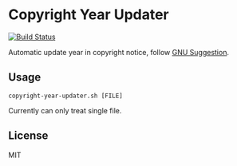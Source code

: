 # Copyright Year Updater

[![Build Status](https://travis-ci.org/fwolf/copyright-year-updater.sh.svg?branch=master)](https://travis-ci.org/fwolf/copyright-year-updater.sh)

Automatic update year in copyright notice, follow 
[GNU Suggestion](https://www.gnu.org/licenses/gpl-howto.html).


## Usage


    copyright-year-updater.sh [FILE]
    
Currently can only treat single file.


## License

MIT
